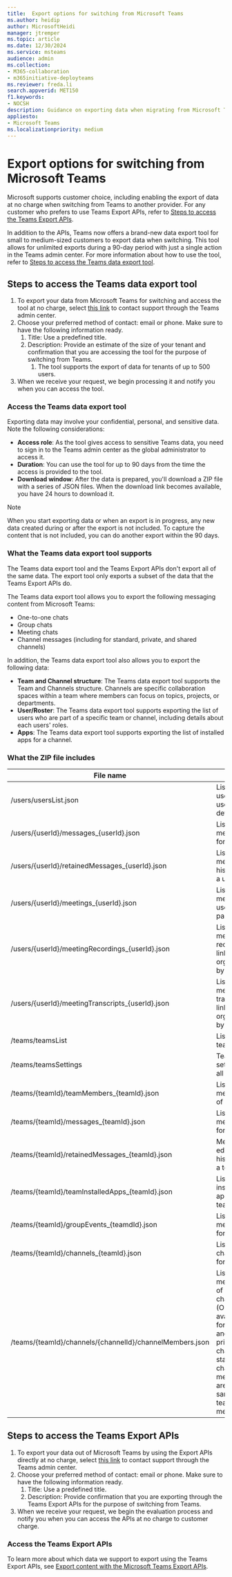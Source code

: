 ```yaml
---
title:  Export options for switching from Microsoft Teams
ms.author: heidip
author: MicrosoftHeidi
manager: jtremper
ms.topic: article
ms.date: 12/30/2024
ms.service: msteams
audience: admin
ms.collection: 
- M365-collaboration
- m365initiative-deployteams
ms.reviewer: freda.li
search.appverid: MET150
f1.keywords:
- NOCSH
description: Guidance on exporting data when migrating from Microsoft Teams to a third-party application.
appliesto: 
- Microsoft Teams
ms.localizationpriority: medium
---
```


# Export options for switching from Microsoft Teams

Microsoft supports customer choice, including enabling the export of data at no charge when switching from Teams to another provider. For any customer who prefers to use Teams Export APIs, refer to [Steps to access the Teams Export APIs](#steps-to-access-the-teams-export-apis).

In addition to the APIs, Teams now offers a brand-new data export tool for small to medium-sized customers to export data when switching. This tool allows for unlimited exports during a 90-day period with just a single action in the Teams admin center. For more information about how to use the tool, refer to [Steps to access the Teams data export tool](#steps-to-access-the-teams-data-export-tool).

## Steps to access the Teams data export tool

1. To export your data from Microsoft Teams for switching and access the tool at no charge, select [this link](https://aka.ms/AccessTeamsDataExportTool) to contact support through the Teams admin center.
1. Choose your preferred method of contact: email or phone. Make sure to have the following information ready.
    1. Title: Use a predefined title.
    1. Description: Provide an estimate of the size of your tenant and confirmation that you are accessing the tool for the purpose of switching from Teams.
        1. The tool supports the export of data for tenants of up to 500 users.
1. When we receive your request, we begin processing it and notify you when you can access the tool.

### Access the Teams data export tool

Exporting data may involve your confidential, personal, and sensitive data. Note the following considerations:

- **Access role**: As the tool gives access to sensitive Teams data, you need to sign in to the Teams admin center as the global administrator to access it.
- **Duration**: You can use the tool for up to 90 days from the time the access is provided to the tool.
- **Download window**: After the data is prepared, you'll download a ZIP file with a series of JSON files. When the download link becomes available, you have 24 hours to download it.

> [!NOTE]
> When you start exporting data or when an export is in progress, any new data created during or after the export is not included. To capture the content that is not included, you can do another export within the 90 days.

### What the Teams data export tool supports

The Teams data export tool and the Teams Export APIs don't export all of the same data. The export tool only exports a subset of the data that the Teams Export APIs do.

The Teams data export tool allows you to export the following messaging content from Microsoft Teams:

- One-to-one chats
- Group chats
- Meeting chats
- Channel messages (including for standard, private, and shared channels)

In addition, the Teams data export tool also allows you to export the following  data:

- **Team and Channel structure**: The Teams data export tool supports the Team and Channels structure. Channels are specific collaboration spaces within a team where members can focus on topics, projects, or departments.
- **User/Roster**: The Teams data export tool supports exporting the list of users who are part of a specific team or channel, including details about each users' roles.
- **Apps**: The Teams data export tool supports exporting the list of installed apps for a channel.

### What the ZIP file includes

|File name |Note |Public documentation |
|----------|-----|---------------------|
|/users/usersList.json |List of all users with user details |[List users](/graph/api/user-list) |
|/users/{userId}/messages_{userId}.json |List of messages for a user |[chats: getAllMessages](/graph/api/chats-getallmessages) |
|/users/{userId}/retainedMessages_{userId}.json |List of edit message history of a user |[chat: getAllRetainedMessages](/graph/api/chat-getallretainedmessages) |
|/users/{userId}/meetings_{userId}.json |List of meetings user is part of |[List events](/graph/api/calendar-list-events) |
|/users/{userId}/meetingRecordings_{userId}.json |List of meeting recordings links organized by a user |[onlineMeeting: getAllRecordings](/graph/api/onlinemeeting-getallrecordings) |
|/users/{userId}/meetingTranscripts_{userId}.json |List of meeting transcript links organized by a user |[onlineMeeting: getAllTranscripts](/graph/api/onlinemeeting-getalltranscripts) |
|/teams/teamsList |List of teams |[List groups](/graph/api/group-list) |
|/teams/teamsSettings |Team settings of all teams |[Get team](/graph/api/team-get) |
|/teams/{teamId}/teamMembers_{teamId}.json |List of members of a team |[List members of team](/graph/api/team-list-members) |
|/teams/{teamId}/messages_{teamId}.json |List of messages for a team  |[channel: getAllMessages](/graph/api/channel-getallmessages) |
|/teams/{teamId}/retainedMessages_{teamId}.json |Message edit history of a team |[channel: getAllRetainedMessages](/graph/api/channel-getallretainedmessages) |
|/teams/{teamId}/teamInstalledApps_{teamId}.json |List of installed apps of a team |[List apps in team](/graph/api/team-list-installedapps) |
|/teams/{teamId}/groupEvents_{teamdId}.json |List of meetings for a team |[List calendarView](/graph/api/calendar-list-calendarview) |
|/teams/{teamId}/channels_{teamId}.json |List of channels for a team |[List allChannels](/graph/api/team-list-allchannels) |
|/teams/{teamId}/channels/{channelId}/channelMembers.json |List of members of a channel (Only available for shared and private channels; standard channel members are the same as teams member.) |[List members of a channel](/graph/api/channel-list-members) |

## Steps to access the Teams Export APIs

1. To export your data out of Microsoft Teams by using the Export APIs directly at no charge, select [this link](https://aka.ms/Teamsexportbillingsuspension) to contact support through the Teams admin center.
1. Choose your preferred method of contact: email or phone. Make sure to have the following information ready.
    1. Title: Use a predefined title.
    1. Description: Provide confirmation that you are exporting through the Teams Export APIs for the purpose of switching from Teams.
1. When we receive your request, we begin the evaluation process and notify you when you can access the APIs at no charge to customer charge.

### Access the Teams Export APIs

To learn more about which data we support to export using the Teams Export APIs, see [Export content with the Microsoft Teams Export APIs](export-teams-content.md).
